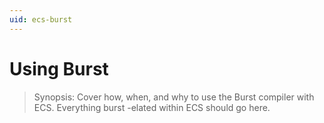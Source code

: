 ```yaml
---
uid: ecs-burst
---
```

# Using Burst

> Synopsis: Cover how, when, and why to use the Burst compiler with ECS. Everything burst -elated within ECS should go here.

